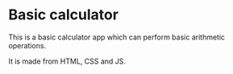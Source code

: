 # Basic calculator

This is a basic calculator app which can perform basic arithmetic operations.

It is made from HTML, CSS and JS.
